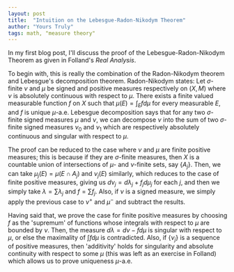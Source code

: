 ```yaml
---
layout: post
title:  "Intuition on the Lebesgue-Radon-Nikodym Theorem"
author: "Yours Truly"
tags: math, "measure theory"
---
```


In my first blog post, I'll discuss the proof of the Lebesgue-Radon-Nikodym Theorem as given in Folland's *Real Analysis*.

To begin with, this is really the combination of the Radon-Nikodym theorem and Lebesgue's decomposition theorem. Radon-Nikodym states: Let $\sigma$-finite $\nu$ and $\mu$ be signed and positive measures respectively on $(X,M)$ where $\nu$ is absolutely continuous with respect to $\mu$. There exists a finite valued measurable function $f$ on $X$ such that $\mu(E) = \int_E f d\mu$ for every measurable $E$, and $f$ is unique $\mu$-a.e. Lebesgue decomposition says that for any two $\sigma$-finite signed measures $\mu$ and $\nu$, we can decompose $\nu$ into the sum of two $\sigma$-finite signed measures $\nu_0$ and $\nu_1$ which are respectively absolutely continuous and singular with respect to $\mu$.

The proof can be reduced to the case where $\nu$ and $\mu$ are finite positive measures; this is because if they are $\sigma$-finite measures, then $X$ is a countable union of intersections of $\mu$- and $\nu$-finite sets, say $\{A_j\}$. Then, we can take $\mu_j(E) = \mu(E \cap A_j)$ and $\nu_j(E)$ similarly, which reduces to the case of finite positive measures, giving us $d\nu_j = d\lambda_j + f_j d\mu_j$ for each $j$, and then we simply take $\lambda = \sum \lambda_j$ and $f = \sum f_j$. Also, if $\nu$ is a signed measure, we simply apply the previous case to $\nu^+$ and $\mu^-$ and subtract the results.

Having said that, we prove the case for finite positive measures by choosing $f$ as the 'supremum' of functions whose integrals with respect to $\mu$ are bounded by $\nu$. Then, the measure $d\lambda = d\nu - f d\mu$ is singular with respect to $\mu$, or else the maximality of $\int f d\mu$ is contradicted. Also, if $\{\nu_j\}$ is a sequence of positive measures, then 'additivity' holds for singularity and absolute continuity with respect to some $\mu$ (this was left as an exercise in Folland) which allows us to prove uniqueness $\mu$-a.e.
